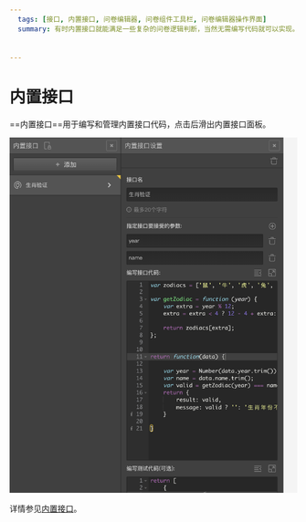 ```yaml
---
  tags: [接口, 内置接口, 问卷编辑器, 问卷组件工具栏, 问卷编辑器操作界面]
  summary: 有时内置接口就能满足一些复杂的问卷逻辑判断，当然无需编写代码就可以实现。或者试试看接口变量，编写代码实现接口，满足您的一切需求。


---
```







# 内置接口

==内置接口==用于编写和管理内置接口代码，点击后滑出内置接口面板。

<img src='../assets/03components/07interface/embed-api.png'>

详情参见[内置接口](../../14customValidation/02requestValidation.md)。